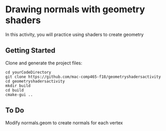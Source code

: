 # Drawing normals with geometry shaders

In this activity, you will practice using shaders to create geometry

## Getting Started

Clone and generate the project files:

```
cd yourCodeDirectory
git clone https://github.com/mac-comp465-f18/geometryshadersactivity
cd geometryshadersactivity
mkdir build
cd build
cmake-gui ..
```

## To Do

Modify normals.geom to create normals for each vertex

